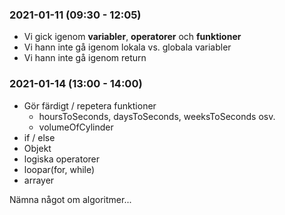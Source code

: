 ### 2021-01-11 (09:30 - 12:05)

- Vi gick igenom **variabler**, **operatorer** och **funktioner**
- Vi hann inte gå igenom lokala vs. globala variabler
- Vi hann inte gå igenom return

### 2021-01-14 (13:00 - 14:00)

- Gör färdigt / repetera funktioner
  - hoursToSeconds, daysToSeconds, weeksToSeconds osv.
  - volumeOfCylinder
- if / else
- Objekt
- logiska operatorer
- loopar(for, while)
- arrayer 

Nämna något om algoritmer...

